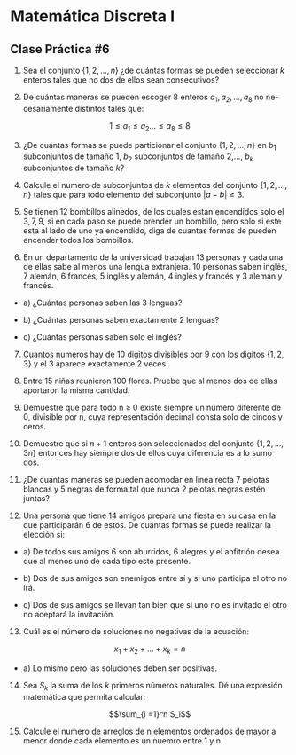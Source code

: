 # Matemática Discreta I 
##  Clase Práctica \#6

1. Sea el conjunto $\{1,2,...,n\}$ ¿de cuántas formas se pueden seleccionar $k$ enteros tales que no dos de ellos sean consecutivos?

2. De cuántas maneras se pueden escoger $8$ enteros $a_1 , a_2 ,..., a_8$ no ne-
cesariamente distintos tales que: 

$$1 \leq a_1 \leq a_2...\leq a_8 \leq 8$$

3. ¿De cuántas formas se puede particionar el conjunto $\{1, 2,..., n\}$ en
$b_1$ subconjuntos de tamaño $1$, $b_2$ subconjuntos de tamaño $2$,..., $b_k$
subconjuntos de tamaño $k$?

4. Calcule el numero de subconjuntos de $k$ elementos del conjunto $\{1,2,...,n\}$ tales que para todo elemento del subconjunto $|a-b|\geq 3$.

5. Se tienen $12$ bombillos alinedos, de los cuales estan encendidos solo el $3,7,9$, si en cada paso se puede prender un bombillo, pero solo si este esta al lado de uno ya encendido, diga de cuantas formas de pueden encender todos los bombillos.

6. En un departamento de la universidad trabajan $13$ personas y cada
una de ellas sabe al menos una lengua extranjera. $10$ personas saben
inglés, $7$ alemán, $6$ francés, $5$ inglés y alemán, $4$ inglés y francés y $3$ alemán y francés.

- a) ¿Cuántas personas saben las 3 lenguas?

- b) ¿Cuántas personas saben exactamente 2 lenguas?

- c) ¿Cuántas personas saben solo el inglés?

7. Cuantos numeros hay de 10 digitos divisibles por 9 con los digitos $\{1,2,3\}$ y el 3 aparece exactamente 2 veces.

8. Entre 15 niñas reunieron 100 flores. Pruebe que al menos dos de ellas
aportaron la misma cantidad.

9. Demuestre que para todo n ≥ 0 existe siempre un número diferente de
0, divisible por n, cuya representación decimal consta solo de cincos y
ceros.

10. Demuestre que si $n+1$ enteros son seleccionados del conjunto $\{1, 2,..., 3n\}$ entonces hay siempre dos de ellos cuya diferencia es a lo sumo dos.

11. ¿De cuántas maneras se pueden acomodar en lı́nea recta 7 pelotas
blancas y 5 negras de forma tal que nunca 2 pelotas negras estén
juntas?

12. Una persona que tiene 14 amigos prepara una fiesta en su casa en la
que participarán 6 de estos. De cuántas formas se puede realizar la
elección si:

- a) De todos sus amigos 6 son aburridos, 6 alegres y el anfitrión desea
que al menos uno de cada tipo esté presente.

- b) Dos de sus amigos son enemigos entre sı́ y si uno participa el otro
no irá.

- c) Dos de sus amigos se llevan tan bien que si uno no es invitado el
otro no aceptará la invitación.

13. Cuál es el número de soluciones no negativas de la ecuación:

$$x_1 + x_2 +...+ x_k = n$$

- a) Lo mismo pero las soluciones deben ser positivas.

14. Sea $S_k$ la suma de los $k$ primeros números naturales. Dé una expresión matemática que permita calcular:

$$\sum_{i =1}^n S_i$$

15. Calcule el numero de arreglos de n elementos ordenados de mayor a menor donde cada elemento es un nuemro entre 1 y n.